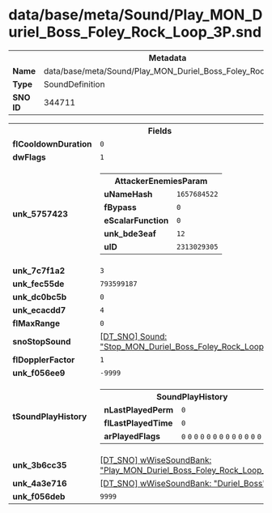 <h1>data/base/meta/Sound/Play_MON_Duriel_Boss_Foley_Rock_Loop_3P.snd</h1><table><tr><th colspan="100%">Metadata</th></tr><tr><td><b>Name</b></td><td>data/base/meta/Sound/Play_MON_Duriel_Boss_Foley_Rock_Loop_3P.snd</td></tr><tr><td><b>Type</b></td><td>SoundDefinition</td></tr><tr><td><b>SNO ID</b></td><td>344711</td></tr></table>

<table><tr><th colspan="100%">Fields</th></tr><tr><td><b>flCooldownDuration</b></td><td><code>0</code></td></tr><tr><td><b>dwFlags</b></td><td><code>1</code></td></tr><tr><td><b>unk_5757423</b></td><td><table><tr><th colspan="100%">AttackerEnemiesParam</th></tr><tr><td><b>uNameHash</b></td><td><code>1657684522</code></td></tr><tr><td><b>fBypass</b></td><td><code>0</code></td></tr><tr><td><b>eScalarFunction</b></td><td><code>0</code></td></tr><tr><td><b>unk_bde3eaf</b></td><td><code>12</code></td></tr><tr><td><b>uID</b></td><td><code>2313029305</code></td></tr></table>


</td></tr><tr><td><b>unk_7c7f1a2</b></td><td><code>3</code></td></tr><tr><td><b>unk_fec55de</b></td><td><code>793599187</code></td></tr><tr><td><b>unk_dc0bc5b</b></td><td><code>0</code></td></tr><tr><td><b>unk_ecacdd7</b></td><td><code>4</code></td></tr><tr><td><b>flMaxRange</b></td><td><code>0</code></td></tr><tr><td><b>snoStopSound</b></td><td><a href="Stop_MON_Duriel_Boss_Foley_Rock_Loop_3P.snd">[DT_SNO] Sound: "Stop_MON_Duriel_Boss_Foley_Rock_Loop_3P"</a></td></tr><tr><td><b>flDopplerFactor</b></td><td><code>1</code></td></tr><tr><td><b>unk_f056ee9</b></td><td><code>-9999</code></td></tr><tr><td><b>tSoundPlayHistory</b></td><td><table><tr><th colspan="100%">SoundPlayHistory</th></tr><tr><td><b>nLastPlayedPerm</b></td><td><code>0</code></td></tr><tr><td><b>flLastPlayedTime</b></td><td><code>0</code></td></tr><tr><td><b>arPlayedFlags</b></td><td><code>0</code>
<code>0</code>
<code>0</code>
<code>0</code>
<code>0</code>
<code>0</code>
<code>0</code>
<code>0</code>
<code>0</code>
<code>0</code>
<code>0</code>
<code>0</code>
<code>0</code>
<code>0</code>
<code>0</code>
<code>0</code>
</td></tr></table>

</td></tr><tr><td><b>unk_3b6cc35</b></td><td><a href="..\wWiseSoundBank\Play_MON_Duriel_Boss_Foley_Rock_Loop_3P_Media.wsb">[DT_SNO] wWiseSoundBank: "Play_MON_Duriel_Boss_Foley_Rock_Loop_3P_Media"</a></td></tr><tr><td><b>unk_4a3e716</b></td><td><a href="..\wWiseSoundBank\Duriel_Boss.wsb">[DT_SNO] wWiseSoundBank: "Duriel_Boss"</a></td></tr><tr><td><b>unk_f056deb</b></td><td><code>9999</code></td></tr></table>

